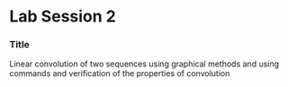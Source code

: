 # Lab Session 2

### Title
Linear convolution of two sequences using graphical methods and using commands and verification of the properties of convolution